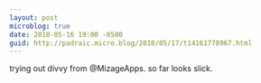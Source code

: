 ```yaml
---
layout: post
microblog: true
date: 2010-05-16 19:00 -0500
guid: http://padraic.micro.blog/2010/05/17/t14161778967.html
---
```

trying out divvy from @MizageApps. so far looks slick.

